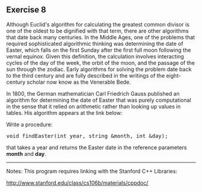 Exercise 8
---------- 

Although Euclid's algorithm for calculating the greatest common divisor is one of the oldest to be dignified with that term, there are other algorithms that date back many centuries. In the Middle Ages, one of the problems that required sophisticated algorithmic thinking was determining the date of Easter, which falls on the first Sunday after the first full moon following the vernal equinox. Given this definition, the calculation involves interacting cycles of the day of the week, the orbit of the moon, and the passage of the sun through the zodiac. Early algorithms for solving the problem date back to the third century and are fully described in the writings of the eight-century scholar now know as the Venerable Bede.

In 1800, the German mathematician Carl Friedrich Gauss published an algorithm for determining the date of Easter that was purely computational in the sense that it relied on arithmetic rather than looking up values in tables. His algorithm appears at the link below:

Write a procedure:

<pre>
void findEaster(int year, string &month, int &day);
</pre>

that takes a year and returns the Easter date in the reference parameters **month** and **day**.

---

Notes: This program requires linking with the Stanford C++ Libraries:

http://www.stanford.edu/class/cs106b/materials/cppdoc/